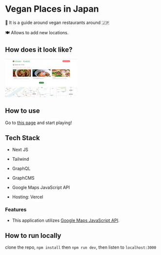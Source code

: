 # Vegan Places in Japan

🥗 It is a guide around vegan restaurants around 🇯🇵

🍽 Allows to add new locations.

## How does it look like?

![screenshot](./public/video.gif)

## How to use

Go to [this page](https://veganplacesinjapan.vercel.app/) and start playing!

## Tech Stack

- Next JS
- Tailwind
- GraphQL
- GraphCMS
- Google Maps JavaScript API

- Hosting: Vercel

### Features

- This application utilizes [Google Maps JavaScript API](https://developers.google.com/maps/documentation/javascript).

## How to run locally

clone the repo,
`npm install` then `npm run dev`,
then listen to `localhost:3000`
